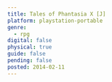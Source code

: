 ```yaml
---
title: Tales of Phantasia X [J]
platform: playstation-portable
genre:
  - rpg
digital: false
physical: true
guide: false
pending: false
posted: 2014-02-11
---
```

